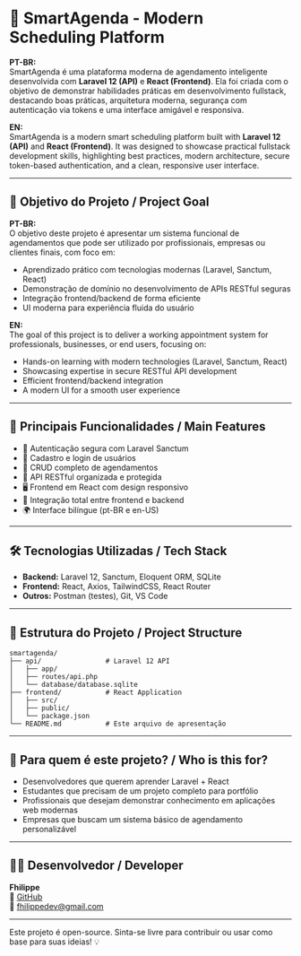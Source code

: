 # 🚀 SmartAgenda - Modern Scheduling Platform

**PT-BR:**  
SmartAgenda é uma plataforma moderna de agendamento inteligente desenvolvida com **Laravel 12 (API)** e **React (Frontend)**. Ela foi criada com o objetivo de demonstrar habilidades práticas em desenvolvimento fullstack, destacando boas práticas, arquitetura moderna, segurança com autenticação via tokens e uma interface amigável e responsiva.

**EN:**  
SmartAgenda is a modern smart scheduling platform built with **Laravel 12 (API)** and **React (Frontend)**. It was designed to showcase practical fullstack development skills, highlighting best practices, modern architecture, secure token-based authentication, and a clean, responsive user interface.

---

## 🎯 Objetivo do Projeto / Project Goal

**PT-BR:**  
O objetivo deste projeto é apresentar um sistema funcional de agendamentos que pode ser utilizado por profissionais, empresas ou clientes finais, com foco em:

- Aprendizado prático com tecnologias modernas (Laravel, Sanctum, React)
- Demonstração de domínio no desenvolvimento de APIs RESTful seguras
- Integração frontend/backend de forma eficiente
- UI moderna para experiência fluida do usuário

**EN:**  
The goal of this project is to deliver a working appointment system for professionals, businesses, or end users, focusing on:

- Hands-on learning with modern technologies (Laravel, Sanctum, React)
- Showcasing expertise in secure RESTful API development
- Efficient frontend/backend integration
- A modern UI for a smooth user experience

---

## 🧩 Principais Funcionalidades / Main Features

- 🔐 Autenticação segura com Laravel Sanctum
- 👥 Cadastro e login de usuários
- 📅 CRUD completo de agendamentos
- 📡 API RESTful organizada e protegida
- 🖥️ Frontend em React com design responsivo
- 🔄 Integração total entre frontend e backend
- 🌍 Interface bilíngue (pt-BR e en-US)

---

## 🛠️ Tecnologias Utilizadas / Tech Stack

- **Backend:** Laravel 12, Sanctum, Eloquent ORM, SQLite
- **Frontend:** React, Axios, TailwindCSS, React Router
- **Outros:** Postman (testes), Git, VS Code

---

## 📂 Estrutura do Projeto / Project Structure

```
smartagenda/
├── api/                # Laravel 12 API
│   ├── app/
│   ├── routes/api.php
│   └── database/database.sqlite
├── frontend/           # React Application
│   ├── src/
│   ├── public/
│   └── package.json
└── README.md           # Este arquivo de apresentação
```

---

## 📣 Para quem é este projeto? / Who is this for?

- Desenvolvedores que querem aprender Laravel + React
- Estudantes que precisam de um projeto completo para portfólio
- Profissionais que desejam demonstrar conhecimento em aplicações web modernas
- Empresas que buscam um sistema básico de agendamento personalizável

---

## 👨‍💻 Desenvolvedor / Developer

**Fhilippe**  
💼 [GitHub](https://github.com/fhilippe-gabriel)  
📧 [fhilippedev@gmail.com](mailto:fhilippedev@gmail.com)

---

Este projeto é open-source. Sinta-se livre para contribuir ou usar como base para suas ideias! 💡

